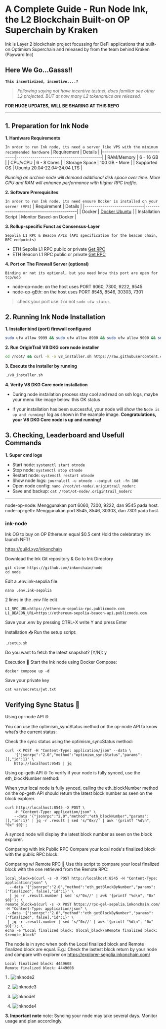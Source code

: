 # A Complete Guide - Run Node Ink, the L2 Blockchain Built-on OP Superchain by Kraken

Ink is Layer 2 blockchain project focussing for DeFi applications that built-on Optimism Superchain and released by from the team behind Kraken (Payward Inc)

## Here We Go...Gasss!!

**`This incentivized, incentive....?`**

> *Following saying not have incentive testnet, does familiar see other L2 projected. BUT at now many L2 tokenomics are released.*

**FOR HUGE UPDATES, WILL BE SHARING AT THIS REPO**

---

## 1. Preparation for Ink Node
**1. Hardware Requirements** 

`In order to run Ink node, its need a server like VPS with the minimum recommended hardware`
| Requirement                      | Details                                   |
|----------------------------------|-------------------------------------------|
| RAM/Memory                       | 6 - 16 GB                                 |
| CPU/vCPU                         | 6 - 8 Cores                               |
| Storage Space                    | 100 GB - More                             |
| Supported OS                     | Ubuntu 20.04-22.04-24.04 LTS              |

*Running an archive node will demand additional disk space over time. More CPU and RAM will enhance performance with higher RPC traffic.*

**2. Software Prerequisites**

`In order to run Ink node, its need ensure Docker is installed on your server (VPS)`
| Requirement                  | Details                                   |
|------------------------------|-------------------------------------------|
| Docker                       | [Docker Ubuntu](https://docs.docker.com/engine/install/ubuntu/#install-using-the-repository) |
| Installation Script          | Monitor Based-on Docker                   |

**3. Rollup-specific Funct as Consensus-Layer**

`Sepolia L1 RPC & Beacon APIs (API specification for the beacon chain, RPC endpoints)`
- ETH Sepolia L1 RPC public or private [Get RPC](https://www.google.com/search?q=get+sepolia+eth+RPC&oq=get+sepolia+eth+RPC&gs_lcrp=EgZjaHJvbWUyBggAEEUYOTIHCAEQIRigATIHCAIQIRigATIHCAMQIRigATIHCAQQIRigATIHCAUQIRifBTIHCAYQIRifBTIHCAcQIRifBTIHCAgQIRiPAjIHCAkQIRiPAtIBCDk2NzlqMGo3qAIIsAIB&sourceid=chrome&ie=UTF-8)
- ETH Beacon L1 RPC public or private [Get RPC](https://www.google.com/search?q=get+beacon+sepolia+eth+RPC&oq=get+beacon+sepolia+eth+RPC&gs_lcrp=EgZjaHJvbWUyBggAEEUYOTIKCAEQABiABBiiBDIKCAIQABiABBiiBDIKCAMQABiABBiiBDIKCAQQABiiBBiJBTIKCAUQABiABBiiBNIBCTE1MzFqMGoxNagCCLACAQ&sourceid=chrome&ie=UTF-8)

**4. Port on The Firewall Server (optional)**

`Binding or not its optional, but you need know this port are open for tcp/udp`

- node-op-node: on the host uses PORT 6060, 7300, 9222, 9545
- node-op-gEth: on the host uses PORT 8545, 8546, 30303, 7301
> check your port use it or not `sudo ufw status`

## 2. Running Ink Node Installation
**1. Installer bind (port) firewall configured**
```sh
sudo ufw allow 9999 && sudo ufw allow 8900 && sudo ufw allow 9000 && sudo ufw allow 3030 && sudo ufw reload
```

**2. Run OriginTrail V8 DKG core node installer** 
```sh
cd /root/ && curl -k -o v8_installer.sh https://raw.githubusercontent.com/OriginTrail/ot-node/v8/develop/installer/v8_installer.sh && chmod +x v8_installer.sh
```

**3. Execute the installer by running**
```sh
./v8_installer.sh
```

**4. Verify V8 DKG Core node installation**

- During node installation process stay cool and read on ssh logs, maybe your menu like image below. this OK status


- If your installation has been successful, your node will show the `Node is up and running!` log as shown in the example image. **Congratulations, your V8 DKG Core node is up and running!**



## 3. Checking, Leaderboard and Usefull Commands
**1. Super cmd logs**

- Start node: `systemctl start otnode`
- Stop node: `systemctl stop otnode`
- Restart node: `systemctl restart otnode`
- Show node logs: `journalctl -u otnode --output cat -fn 100`
- Open node config: `nano /root/ot-node/.origintrail_noderc`
- Save and backup: `cat /root/ot-node/.origintrail_noderc`















---

node-op-node: Menggunakan port 6060, 7300, 9222, dan 9545 pada host.
node-op-geth: Menggunakan port 8545, 8546, 30303, dan 7301 pada host.


### ink-node

Ink OG
to buy on OP Ethereum equal $0.5 cent
Hold the celebratory Ink launch NFT!

https://guild.xyz/inkonchain 


Download the Ink Git repository & Go to Ink Directory

```
git clone https://github.com/inkonchain/node
cd node
```

Edit a .env.ink-sepolia file

```
nano .env.ink-sepolia
```
2 lines in the .env file edit
```
L1_RPC_URL=https://ethereum-sepolia-rpc.publicnode.com
L1_BEACON_URL=https://ethereum-sepolia-beacon-api.publicnode.com
```
Save your .env by pressing CTRL+X write Y and press Enter

Installation 📥
Run the setup script:
```
./setup.sh
```
Do you want to fetch the latest snapshot? [Y/N]: y

Execution 🚀
Start the Ink node using Docker Compose:
```
docker compose up -d
```

Save your private key

```
cat var/secrets/jwt.txt
```

## Verifying Sync Status 🔎

Using op-node API 🌐

You can use the optimism_syncStatus method on the op-node API to know what’s the current status: 

Check the sync status using the optimism_syncStatus method:

```
curl -X POST -H "Content-Type: application/json" --data \
    '{"jsonrpc":"2.0","method":"optimism_syncStatus","params":[],"id":1}' \
    http://localhost:9545 | jq
```

Using op-geth API 🌐
To verify if your node is fully synced, use the eth_blockNumber method:

When your local node is fully synced, calling the eth_blockNumber method on the op-geth API should return the latest block number as seen on the block explorer.

```
curl http://localhost:8545 -X POST \
    -H "Content-Type: application/json" \
    --data '{"jsonrpc":"2.0","method":"eth_blockNumber","params": [],"id":1}' | jq -r .result | sed 's/^0x//' | awk '{printf "%d\n", "0x" $0}';
```

A synced node will display the latest block number as seen on the block explorer.

Comparing with Ink Public RPC
Compare your local node's finalized block with the public RPC block:

Comparing w/ Remote RPC 👀
Use this script to compare your local finalized block with the one retrieved from the Remote RPC:

```
local_block=$(curl -s -X POST http://localhost:8545 -H "Content-Type: application/json" \
  --data '{"jsonrpc":"2.0","method":"eth_getBlockByNumber","params":["finalized", false],"id":1}' \
  | jq -r .result.number | sed 's/^0x//' | awk '{printf "%d\n", "0x" $0}'); \
remote_block=$(curl -s -X POST https://rpc-gel-sepolia.inkonchain.com/ -H "Content-Type: application/json" \
 --data '{"jsonrpc":"2.0","method":"eth_getBlockByNumber","params":["finalized", false],"id":1}' \
 | jq -r .result.number | sed 's/^0x//' | awk '{printf "%d\n", "0x" $0}'); \
echo -e "Local finalized block: $local_block\nRemote finalized block: $remote_block"
```


The node is in sync when both the Local finalized block and Remote finalized block are equal. E.g.:
Check the lastest block return by your node and compare with explorer on
https://explorer-sepolia.inkonchain.com/

```
Local finalized block: 4449608
Remote finalized block: 4449608
```

1 . ![inknode2](https://github.com/user-attachments/assets/a77a24ce-a757-49fe-b7dc-e901886dfa40)

2. ![inknode3](https://github.com/user-attachments/assets/16e25d4d-3a36-41bb-92b2-192030965f66)

3. ![inknode1](https://github.com/user-attachments/assets/007f3910-837f-4d80-9183-70da76c1ad39)

4. ![inknode4](https://github.com/user-attachments/assets/b40f71c8-01a2-4578-bdce-8ed713a883c5)


**3. Important note** 
note: Syncing your node may take several days. Monitor usage and plan accordingly.

